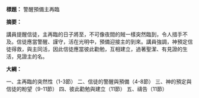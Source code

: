 **標題：** 警醒預備主再臨

**摘要：**

講員提醒信徒，主再臨的日子將至，不可像夜間的賊一樣突然臨到，令人措手不及。信徒應當警醒、謹守，活在光明中，預備迎接主的到來。講員強調，神預定信徒得救，與主同活，因此信徒應當彼此勸勉，互相建立，過著聖潔、有見證的生活，見證主的名。

**大綱：**

一、主再臨的突然性（1-3節）
二、信徒的警醒與預備（4-8節）
三、神的預定與信徒的盼望（9-11節）
四、彼此勸勉與建立（11節）
五、禱告（11節）